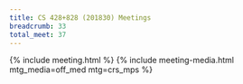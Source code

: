 ```yaml
---
title: CS 428+828 (201830) Meetings
breadcrumb: 33
total_meet: 37
---
```

{% include meeting.html %}
{% include meeting-media.html mtg_media=off_med mtg=crs_mps %}
